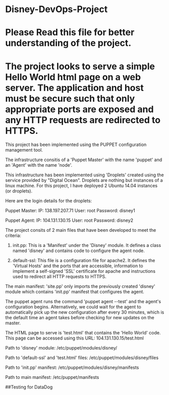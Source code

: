 # Disney-DevOps-Project
# Please Read this file for better understanding of the project.
# The project looks to serve a simple Hello World html page on a web server. The application and host must be secure such that only appropriate ports are exposed and any HTTP requests are redirected to HTTPS.

This project has been implemented using the PUPPET configuration management tool. 

The infrastructure consitis of a 'Puppet Master' with the name 'puppet' and an 'Agent' with the name 'node'. 

This infrastructure has been implemented using 'Droplets' created using the service provided by "Digital Ocean". Droplets are nothing but instances of a linux machine. For this project, I have deployed 2 Ubuntu 14.04 instances (or droplets).

Here are the login details for the droplets:

Puppet Master:
IP: 138.197.207.71
User: root
Password: disney1

Puppet Agent:
IP: 104.131.130.15
User: root
Password: disney2

The project consits of 2 main files that have been developed to meet the criteria:

1. init.pp:
This is a 'Manifest' under the 'Disney' module. It defines a class named 'disney' and contains code to configure the agent node.

2. default-ssl:
This file is a configuration file for apache2. It defines the 'Virtual Hosts' and the ports that are accessible, information to implement a self-signed 'SSL' certificate for apache and instructions used to redirect all HTTP requests to HTTPS. 

The main manifest: 'site.pp' only imports the previously created 'disney' module which contains 'init.pp' manifest that configures the agent.

The puppet agent runs the command 'puppet agent --test' and the agent's configuration begins. Alternatively, we could wait for the agent to automatically pick up the new configuration after every 30 minutes, which is the default time an agent takes before checking for new updates on the master.

The HTML page to serve is 'test.html' that contains the 'Hello World' code. This page can be accessed using this URL:
104.131.130.15/test.html

Path to 'disney' module:
/etc/puppet/modules/disney/

Path to 'default-ssl' and 'test.html' files:
/etc/puppet/modules/disney/files

Path to 'init.pp' manifest:
/etc/puppet/modules/disney/manifests

Path to main manifest:
/etc/puppet/manifests

##Testing for DataDog   
